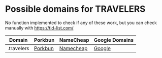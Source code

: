 # Possible domains for TRAVELERS

No function implemented to check if any of these work, but you can check manually with https://tld-list.com/

| Domain | Porkbun | NameCheap | Google Domains |
|---|---|---|---|
| .travelers | [Porkbun](https://porkbun.com/checkout/search?prb=e814663da1&tlds=&idnLanguage=&search=search&q=.travelers) | [Namecheap](https://www.namecheap.com/domains/registration/results/?domain=.travelers) | [Google](https://domains.google.com/registrar/search?searchTerm=.travelers) |
